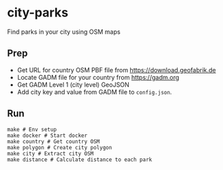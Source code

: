 # city-parks

Find parks in your city using OSM maps

## Prep

- Get URL for country OSM PBF file from https://download.geofabrik.de
- Locate GADM file for your country from https://gadm.org
- Get GADM Level 1 (city level) GeoJSON
- Add city key and value from GADM file to `config.json`.

## Run

```
make # Env setup
make docker # Start docker
make country # Get country OSM
make polygon # Create city polygon
make city # Extract city OSM
make distance # Calculate distance to each park
```

